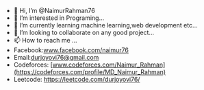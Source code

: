 - 👋 Hi, I’m @NaimurRahman76
- 👀 I’m interested in Programing...
- 🌱 I’m currently learning machine learning,web development etc...
- 💞️ I’m looking to collaborate on any good project...
- 📫 How to reach me ...
- Facebook:www.facebook.com/naimur76
- Email:durjoyovi76@gmail.com
- Codeforces: [www.codeforces.com/Naimur_Rahman](https://codeforces.com/profile/MD_Naimur_Rahman)
- Leetcode: https://leetcode.com/durjoyovi76/

<!---
NaimurRahman76/NaimurRahman76 is a ✨ special ✨ repository because its `README.md` (this file) appears on your GitHub profile.
You can click the Preview link to take a look at your changes.
--->
